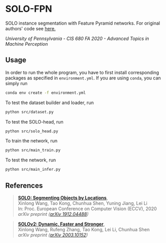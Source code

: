 # SOLO-FPN
SOLO instance segmentation with Feature Pyramid networks. For original authors' code see [here.](https://github.com/WXinlong/SOLO)

*University of Pennsylvania - CIS 680 FA 2020 - Advanced Topics in Machine Perception*

## Usage

In order to run the whole program, you have to first install corresponding packages as specified in `environment.yml`. If you are using `conda`, you can simply run 
```bash
conda env create -f environment.yml
```

To test the dataset builder and loader, run
```bash
python src/dataset.py
```

To test the SOLO-head, run
```bash
python src/solo_head.py
```

To train the network, run
```bash
python src/main_train.py
```

To test the network, run
```bash
python src/main_infer.py
```



## References
> [**SOLO: Segmenting Objects by Locations**](https://arxiv.org/abs/1912.04488),            
> Xinlong Wang, Tao Kong, Chunhua Shen, Yuning Jiang, Lei Li    
> In: Proc. European Conference on Computer Vision (ECCV), 2020  
> *arXiv preprint ([arXiv 1912.04488](https://arxiv.org/abs/1912.04488))*   


> [**SOLOv2: Dynamic, Faster and Stronger**](https://arxiv.org/abs/2003.10152),            
> Xinlong Wang, Rufeng Zhang, Tao Kong, Lei Li, Chunhua Shen        
> *arXiv preprint ([arXiv 2003.10152](https://arxiv.org/abs/2003.10152))*  
